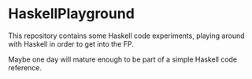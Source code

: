 HaskellPlayground
=================
This repository contains some Haskell code experiments, playing around with Haskell in order to get into the FP.

Maybe one day will mature enough to be part of a simple Haskell code reference.
